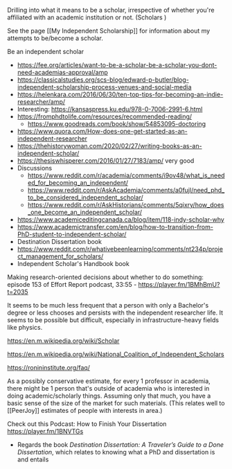 Drilling into what it means to be a scholar, irrespective of whether you're affiliated with an academic institution or not. (Scholars )

See the page [[My Independent Scholarship]] for information about my attempts to be/become a scholar.

Be an independent scholar
- https://fee.org/articles/want-to-be-a-scholar-be-a-scholar-you-dont-need-academias-approval/amp
- https://classicalstudies.org/scs-blog/edward-p-butler/blog-independent-scholarship-process-venues-and-social-media
- https://helenkara.com/2016/06/30/ten-top-tips-for-becoming-an-indie-researcher/amp/
- Interesting: https://kansaspress.ku.edu/978-0-7006-2991-6.html
- https://fromphdtolife.com/resources/recommended-reading/
	- https://www.goodreads.com/book/show/54853095-doctoring
- https://www.quora.com/How-does-one-get-started-as-an-independent-researcher
- https://thehistorywoman.com/2020/02/27/writing-books-as-an-independent-scholar/
- https://thesiswhisperer.com/2016/01/27/7183/amp/ very good
- Discussions
	- https://www.reddit.com/r/academia/comments/i9ov48/what_is_needed_for_becoming_an_independent/
	- https://www.reddit.com/r/AskAcademia/comments/a0fujl/need_phd_to_be_considered_independent_scholar/
	- https://www.reddit.com/r/AskHistorians/comments/5qixry/how_does_one_become_an_independent_scholar/
- https://www.academiceditingcanada.ca/blog/item/118-indy-scholar-why
- https://www.academictransfer.com/en/blog/how-to-transition-from-PhD-student-to-independent-scholar/
- Destination Dissertation book
- https://www.reddit.com/r/whativebeenlearning/comments/nt234p/project_management_for_scholars/
- Independent Scholar's Handbook book

Making research-oriented decisions about whether to do something: episode 153 of Effort Report podcast, 33:55 - https://player.fm/1BMhBmU?t=2035


It seems to be much less frequent that a person with only a Bachelor's degree or less chooses and persists with the independent researcher life. It seems to be possible but difficult, especially in infrastructure-heavy fields like physics.

https://en.m.wikipedia.org/wiki/Scholar

https://en.m.wikipedia.org/wiki/National_Coalition_of_Independent_Scholars

https://ronininstitute.org/faq/


As a possibly conservative estimate, for every 1 professor in academia, there might be 1 person that's outside of academia who is interested in doing academic/scholarly things. Assuming only that much, you have a basic sense of the size of the market for such materials. (This relates well to [[PeerJoy]] estimates of people with interests in area.)


Check out this Podcast: How to Finish Your Dissertation https://player.fm/1BNVTGs
- Regards the book _Destination Dissertation: A Traveler’s Guide to a Done Dissertation_, which relates to knowing what a PhD and dissertation is and entails
